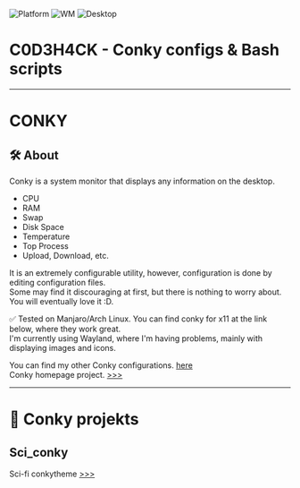 ![Platform](https://img.shields.io/badge/platform-manjaro-green)
![WM](https://img.shields.io/badge/window%20manager-Wayland-blue)
![Desktop](https://img.shields.io/badge/desktop-KDE6-blueviolet)

# C0D3H4CK - Conky configs & Bash scripts    
----
# CONKY

## 🛠️ About
Conky is a system monitor that displays any information on the desktop.    
- CPU
- RAM
- Swap
- Disk Space
- Temperature
- Top Process
- Upload, Download, etc.

It is an extremely configurable utility, however, configuration is done by editing configuration files.    
Some may find it discouraging at first, but there is nothing to worry about. You will eventually love it :D.    

✅ Tested on Manjaro/Arch Linux. You can find conky for x11 at the link below, where they work great.     
I'm currently using Wayland, where I'm having problems, mainly with displaying images and icons.    

You can find my other Conky configurations. [here](https://codehack.cz/conky.html#gsc.tab=0)    
Conky homepage project. [>>>](https://github.com/brndnmtthws/conky/wiki)    

---

# 📱 Conky projekts     
      
## Sci_conky        
Sci-fi conkytheme   [>>>]()     
